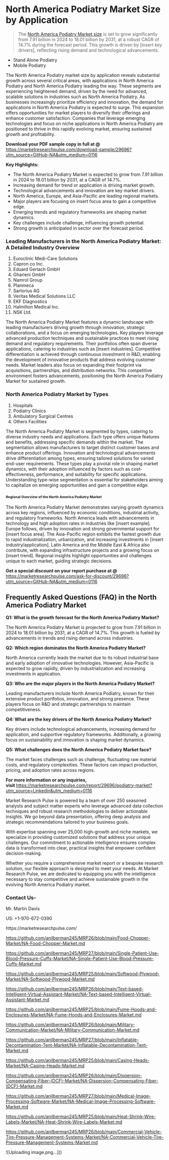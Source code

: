 <h1>North America Podiatry Market&nbsp;Size by Application</h1><blockquote><p>The <a href="https://marketresearchpulse.com/download-sample/29696?utm_source=GitHub-NA&amp;utm_medium=0116">North America Podiatry Market size</a> is set to grow significantly from 7.91 billion in 2024 to 18.01 billion by 2031, at a robust CAGR of 14.7% during the forecast period. This growth is driven by [insert key drivers], reflecting rising demand and technological advancements.</p></blockquote><ul><li>Stand Alone Podiatry <li> Mobile Podiatry</li></ul><p>The North America Podiatry market size by application reveals substantial growth across several critical areas, with applications in North America Podiatry and North America Podiatry leading the way. These segments are experiencing heightened demand, driven by the need for advanced, scalable solutions in industries such as North America Podiatry. As businesses increasingly prioritize efficiency and innovation, the demand for applications in North America Podiatry is expected to surge. This expansion offers opportunities for market players to diversify their offerings and enhance customer satisfaction. Companies that leverage emerging technologies and focus on niche applications in North America Podiatry are positioned to thrive in this rapidly evolving market, ensuring sustained growth and profitability.</p><p><strong>Download your PDF sample copy in full at @ </strong><a href="https://marketresearchpulse.com/download-sample/29696?utm_source=GitHub-NA&amp;utm_medium=0116">https://marketresearchpulse.com/download-sample/29696?utm_source=GitHub-NA&amp;utm_medium=0116</a></p><p><strong>Key Highlights: </strong></p><ul><li>The North America Podiatry Market is expected to grow from 7.91 billion in 2024 to 18.01 billion by 2031, at a CAGR of 14.7%.</li><li>Increasing demand for trend or application is driving market growth.</li><li>Technological advancements and innovation are key market drivers.</li><li>North America, Europe, and Asia-Pacific are leading regional markets.</li><li>Major players are focusing on insert focus area to gain a competitive edge.</li><li>Emerging trends and regulatory frameworks are shaping market dynamics.</li><li>Key challenges include challenge, influencing growth potential.</li><li>Strong growth is anticipated in sector over the forecast period.</li></ul><h3>Leading Manufacturers in the North America Podiatry Market: A Detailed Industry Overview</h3><ol><li>Euroclinic Medi-Care Solutions</li><li>Capron co Inc.</li><li>Eduard Gerlach GmbH</li><li>Gharieni GmbH</li><li>Namrol Group</li><li>Planmeca</li><li>Sartorius AG</li><li>Veritas Medical Solutions LLC</li><li>EKF Diagnostics</li><li>Halmilton Medical Inc.</li><li>NSK Ltd.</li></ol><div class="flex max-w-full flex-col flex-grow"><div class="min-h-8 text-message flex w-full flex-col items-end gap-2 whitespace-normal break-words [.text-message+&amp;]:mt-5" dir="auto" data-message-author-role="assistant" data-message-id="fd8432e4-4910-450d-b182-61b7bfb0a01f" data-message-model-slug="gpt-4o"><div class="flex w-full flex-col gap-1 empty:hidden first:pt-[3px]"><div class="markdown prose w-full break-words dark:prose-invert light"><p>The North America Podiatry Market features a dynamic landscape with leading manufacturers driving growth through innovation, strategic collaborations, and a focus on emerging technologies. Key players leverage advanced production techniques and sustainable practices to meet rising demand and regulatory requirements. Their portfolios often span diverse applications, catering to industries such as [insert industries]. Competitive differentiation is achieved through continuous investment in R&amp;D, enabling the development of innovative products that address evolving customer needs. Market leaders also focus on expanding their footprint via acquisitions, partnerships, and distribution networks. This competitive environment fosters advancements, positioning the North America Podiatry Market for sustained growth.</p></div></div></div></div><h3>North America Podiatry Market by Types</h3><ol><li>Hospitals <li> Podiatry Clinics <li> Ambulatory Surgical Centres <li> Others Facilities</li></ol><div class="flex max-w-full flex-col flex-grow"><div class="min-h-8 text-message flex w-full flex-col items-end gap-2 whitespace-normal break-words [.text-message+&amp;]:mt-5" dir="auto" data-message-author-role="assistant" data-message-id="084470be-0bb7-4664-bddf-5156b4f41249" data-message-model-slug="gpt-4o-mini"><div class="flex w-full flex-col gap-1 empty:hidden first:pt-[3px]"><div class="markdown prose w-full break-words dark:prose-invert light"><p>The North America Podiatry Market is segmented by types, catering to diverse industry needs and applications. Each type offers unique features and benefits, addressing specific demands within the market. The segmentation allows manufacturers to target distinct customer bases and enhance product offerings. Innovation and technological advancements drive differentiation among types, ensuring tailored solutions for varied end-user requirements. These types play a pivotal role in shaping market dynamics, with their adoption influenced by factors such as cost-effectiveness, performance, and suitability for specific applications. Understanding type-wise segmentation is essential for stakeholders aiming to capitalize on emerging opportunities and gain a competitive edge.</p></div></div></div></div><h3><span style="font-size: 11px;">Regional Overview of the North America Podiatry Market</span></h3><div class="flex max-w-full flex-col flex-grow"><div class="min-h-8 text-message flex w-full flex-col items-end gap-2 whitespace-normal break-words [.text-message+&amp;]:mt-5" dir="auto" data-message-author-role="assistant" data-message-id="e9038762-ce64-4e30-91c9-9bd413514231" data-message-model-slug="gpt-4o-mini"><div class="flex w-full flex-col gap-1 empty:hidden first:pt-[3px]"><div class="markdown prose w-full break-words dark:prose-invert light"><p>The North America Podiatry Market demonstrates varying growth dynamics across key regions, influenced by economic conditions, industrial activity, and regulatory frameworks. North America leads with advancements in technology and high adoption rates in industries like [insert example]. Europe follows, driven by innovation and strong governmental support for [insert focus area]. The Asia-Pacific region exhibits the fastest growth due to rapid industrialization, urbanization, and increasing investments in [insert industry/application]. Latin America and the Middle East &amp; Africa also contribute, with expanding infrastructure projects and a growing focus on [insert trend]. Regional insights highlight opportunities and challenges unique to each market, guiding strategic decisions.</p></div></div></div></div><p><strong>Get a special discount on your report purchase at @ </strong><a href="https://marketresearchpulse.com/ask-for-discount/29696?utm_source=GitHub-NA&amp;utm_medium=0116">https://marketresearchpulse.com/ask-for-discount/29696?utm_source=GitHub-NA&amp;utm_medium=0116</a></p><h2>Frequently Asked Questions (FAQ) in the North America Podiatry Market</h2><p><strong>Q1: What is the growth forecast for the North America Podiatry Market?</strong></p><p>The North America Podiatry Market is projected to grow from 7.91 billion in 2024 to 18.01 billion by 2031, at a CAGR of 14.7%. This growth is fueled by advancements in trends and rising demand across industries.</p><p><strong>Q2: Which region dominates the North America Podiatry Market?</strong></p><p>North America currently leads the market due to its robust industrial base and early adoption of innovative technologies. However, Asia-Pacific is expected to grow rapidly, driven by industrialization and increasing investments in application.</p><p><strong>Q3: Who are the major players in the North America Podiatry Market?</strong></p><p>Leading manufacturers include North America Podiatry, known for their extensive product portfolios, innovation, and strong presence. These players focus on R&amp;D and strategic partnerships to maintain competitiveness.</p><p><strong>Q4: What are the key drivers of the North America Podiatry Market?</strong></p><p>Key drivers include technological advancements, increasing demand for application, and supportive regulatory frameworks. Additionally, a growing focus on sustainability and innovation is shaping market dynamics.</p><p><strong>Q5: What challenges does the North America Podiatry Market face?</strong></p><p>The market faces challenges such as challenge, fluctuating raw material costs, and regulatory complexities. These factors can impact production, pricing, and adoption rates across regions.</p><p><strong>For more information or any inquiries, visit&nbsp;</strong><a href="https://marketresearchpulse.com/report/29696/podiatry-market?utm_source=Linkedin&utm_medium=0116">https://marketresearchpulse.com/report/29696/podiatry-market?utm_source=Linkedin&utm_medium=0116</a></p><p>Market Research Pulse is powered by a team of over 250 seasoned analysts and subject matter experts who leverage advanced data collection techniques and robust research methodologies to deliver actionable insights. We go beyond data presentation, offering deep analysis and strategic recommendations tailored to your business goals.</p><p>With expertise spanning over 25,000 high-growth and niche markets, we specialize in providing customized solutions that address your unique challenges. Our commitment to actionable intelligence ensures complex data is transformed into clear, practical insights that empower confident decision-making.</p><p>Whether you require a comprehensive market report or a bespoke research solution, our flexible approach is designed to meet your needs. At Market Research Pulse, we are dedicated to equipping you with the intelligence necessary to stay competitive and achieve sustainable growth in the evolving North America Podiatry market.</p><h3><strong>Contact Us-</strong></h3><p>Mr. Martin Davis</p><p>US: +1-970-672-0390</p><p>https://marketresearchpulse.com/</p><p><a href="https://github.com/anilberman245/MRP26/blob/main/Food-Chopper-Market/NA-Food-Chopper-Market.md">https://github.com/anilberman245/MRP26/blob/main/Food-Chopper-Market/NA-Food-Chopper-Market.md</a></p><p><a href="https://github.com/anilberman245/MRP27/blob/main/Single-Patient-Use-Blood-Pressure-Cuffs-Market/NA-Single-Patient-Use-Blood-Pressure-Cuffs-Market.md">https://github.com/anilberman245/MRP27/blob/main/Single-Patient-Use-Blood-Pressure-Cuffs-Market/NA-Single-Patient-Use-Blood-Pressure-Cuffs-Market.md</a></p><p><a href="https://github.com/anilberman245/MRP25/blob/main/Softwood-Plywood-Market/NA-Softwood-Plywood-Market.md">https://github.com/anilberman245/MRP25/blob/main/Softwood-Plywood-Market/NA-Softwood-Plywood-Market.md</a></p><p><a href="https://github.com/anilberman245/MRP26/blob/main/Text-based-Intelligent-Virtual-Assistant-Market/NA-Text-based-Intelligent-Virtual-Assistant-Market.md">https://github.com/anilberman245/MRP26/blob/main/Text-based-Intelligent-Virtual-Assistant-Market/NA-Text-based-Intelligent-Virtual-Assistant-Market.md</a></p><p><a href="https://github.com/anilberman245/MRP25/blob/main/Fume-Hoods-and-Enclosures-Market/NA-Fume-Hoods-and-Enclosures-Market.md">https://github.com/anilberman245/MRP25/blob/main/Fume-Hoods-and-Enclosures-Market/NA-Fume-Hoods-and-Enclosures-Market.md</a></p><p><a href="https://github.com/anilberman245/MRP26/blob/main/Military-Communication-Market/NA-Military-Communication-Market.md">https://github.com/anilberman245/MRP26/blob/main/Military-Communication-Market/NA-Military-Communication-Market.md</a></p><p><a href="https://github.com/anilberman245/MRP27/blob/main/Inflatable-Decontamination-Tent-Market/NA-Inflatable-Decontamination-Tent-Market.md">https://github.com/anilberman245/MRP27/blob/main/Inflatable-Decontamination-Tent-Market/NA-Inflatable-Decontamination-Tent-Market.md</a></p><p><a href="https://github.com/anilberman245/MRP25/blob/main/Casing-Heads-Market/NA-Casing-Heads-Market.md">https://github.com/anilberman245/MRP25/blob/main/Casing-Heads-Market/NA-Casing-Heads-Market.md</a></p><p><a href="https://github.com/anilberman245/MRP26/blob/main/Dispersion-Compensating-Fiber-(DCF)-Market/NA-Dispersion-Compensating-Fiber-(DCF)-Market.md">https://github.com/anilberman245/MRP26/blob/main/Dispersion-Compensating-Fiber-(DCF)-Market/NA-Dispersion-Compensating-Fiber-(DCF)-Market.md</a></p><p><a href="https://github.com/anilberman245/MRP27/blob/main/Medical-Image-Processing-Software-Market/NA-Medical-Image-Processing-Software-Market.md">https://github.com/anilberman245/MRP27/blob/main/Medical-Image-Processing-Software-Market/NA-Medical-Image-Processing-Software-Market.md</a></p><p><a href="https://github.com/anilberman245/MRP25/blob/main/Heat-Shrink-Wire-Labels-Market/NA-Heat-Shrink-Wire-Labels-Market.md">https://github.com/anilberman245/MRP25/blob/main/Heat-Shrink-Wire-Labels-Market/NA-Heat-Shrink-Wire-Labels-Market.md</a></p><p><a href="https://github.com/anilberman245/MRP26/blob/main/Commercial-Vehicle-Tire-Pressure-Management-Systems-Market/NA-Commercial-Vehicle-Tire-Pressure-Management-Systems-Market.md">https://github.com/anilberman245/MRP26/blob/main/Commercial-Vehicle-Tire-Pressure-Management-Systems-Market/NA-Commercial-Vehicle-Tire-Pressure-Management-Systems-Market.md</a></p>
![Uploading image.png…]()
